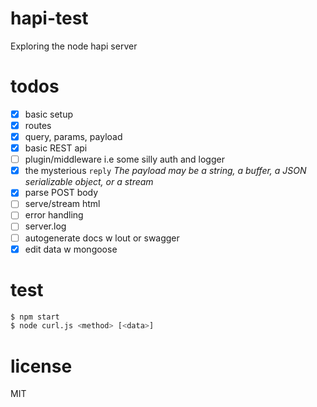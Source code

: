 # hapi-test
Exploring the node hapi server

# todos
- [x] basic setup
- [x] routes
- [x] query, params, payload
- [x] basic REST api
- [ ] plugin/middleware i.e some silly auth and logger
- [x] the mysterious `reply` *The payload may be a string, a buffer, a JSON serializable object, or a stream*
- [x] parse POST body
- [ ] serve/stream html
- [ ] error handling
- [ ] server.log
- [ ] autogenerate docs w lout or swagger
- [x] edit data w mongoose

# test
```bash
$ npm start
$ node curl.js <method> [<data>]
```

# license
MIT
